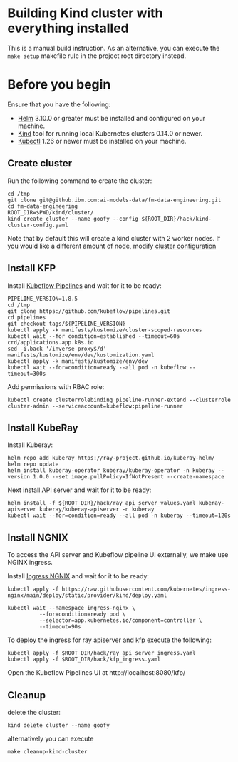 # Building Kind cluster with everything installed

This is a manual build instruction. As an alternative, you can execute the `make setup` makefile rule in the project root directory instead.

# Before you begin

Ensure that you have the following:

- [Helm](https://helm.sh/) 3.10.0 or greater must be installed and configured on your machine.
- [Kind](https://kind.sigs.k8s.io/) tool for running local Kubernetes clusters 0.14.0 or newer.
- [Kubectl](https://kubernetes.io/docs/tasks/tools/#kubectl) 1.26 or newer must be installed on your machine.


## Create cluster

Run the following command to create the cluster:

```shell
cd /tmp
git clone git@github.ibm.com:ai-models-data/fm-data-engineering.git
cd fm-data-engineering
ROOT_DIR=$PWD/kind/cluster/
kind create cluster --name goofy --config ${ROOT_DIR}/hack/kind-cluster-config.yaml
```

Note that by default this will create a kind cluster with 2 worker nodes. If you would like a different
amount of node, modify [cluster configuration](hack/kind-cluster-config.yaml)

## Install KFP

Install [Kubeflow Pipelines](https://www.kubeflow.org/docs/components/pipelines/v1/installation/standalone-deployment/#deploying-kubeflow-pipelines) and wait for it to be ready:

```shell
PIPELINE_VERSION=1.8.5
cd /tmp
git clone https://github.com/kubeflow/pipelines.git
cd pipelines
git checkout tags/${PIPELINE_VERSION}
kubectl apply -k manifests/kustomize/cluster-scoped-resources
kubectl wait --for condition=established --timeout=60s crd/applications.app.k8s.io
sed -i.back '/inverse-proxy$/d' manifests/kustomize/env/dev/kustomization.yaml
kubectl apply -k manifests/kustomize/env/dev
kubectl wait --for=condition=ready --all pod -n kubeflow --timeout=300s
```
Add permissions with RBAC role:
```shell
kubectl create clusterrolebinding pipeline-runner-extend --clusterrole cluster-admin --serviceaccount=kubeflow:pipeline-runner
```

## Install KubeRay

Install Kuberay:

```shell
helm repo add kuberay https://ray-project.github.io/kuberay-helm/
helm repo update
helm install kuberay-operator kuberay/kuberay-operator -n kuberay --version 1.0.0 --set image.pullPolicy=IfNotPresent --create-namespace 
```

Next install API server and wait for it to be ready:

```shell
helm install -f ${ROOT_DIR}/hack/ray_api_server_values.yaml kuberay-apiserver kuberay/kuberay-apiserver -n kuberay
kubectl wait --for=condition=ready --all pod -n kuberay --timeout=120s
```

## Install NGNIX

To access the API server and Kubeflow pipeline UI externally, we make use NGINX ingress.

Install [Ingress NGNIX](https://kind.sigs.k8s.io/docs/user/ingress/#ingress-nginx) and wait for it to be ready:

```shell
kubectl apply -f https://raw.githubusercontent.com/kubernetes/ingress-nginx/main/deploy/static/provider/kind/deploy.yaml

kubectl wait --namespace ingress-nginx \
          --for=condition=ready pod \
          --selector=app.kubernetes.io/component=controller \
          --timeout=90s
```

To deploy the ingress for ray apiserver and kfp execute the following:
```shell
kubectl apply -f $ROOT_DIR/hack/ray_api_server_ingress.yaml
kubectl apply -f $ROOT_DIR/hack/kfp_ingress.yaml
```

Open the Kubeflow Pipelines UI at  http://localhost:8080/kfp/

## Cleanup

delete the cluster:

```shell
kind delete cluster --name goofy
```

alternatively you can execute

```shell
make cleanup-kind-cluster
```
